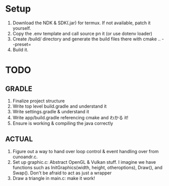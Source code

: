 # Setup
1. Download the NDK & SDK(.jar) for termux. If not available, patch it yourself.
2. Copy the .env template and call source pn it (or use dotenv loader)
3. Create /build/ directory and generate the build files there with cmake .. --preset=
4. Build it.


# TODO
## GRADLE
1. Finalize project structure
2. Write top level build.gradle and understand it
3. Write settings.gradle & understand it
4. Write app/build.gradle referencing cmake and わかる it!
5. Ensure is working & compiling the java correctly
## ACTUAL
1. Figure out a way to hand over loop control & event handling over from cunoandr.c.
2. Set up graphic.c: Abstract OpenGL & Vulkan stuff. I imagine we have functions such as InitGraphics(width, height, otheroptions), Draw(), and Swap(). Don't be afraid to act as just a wrapper
3. Draw a triangle in main.c: make it work!
